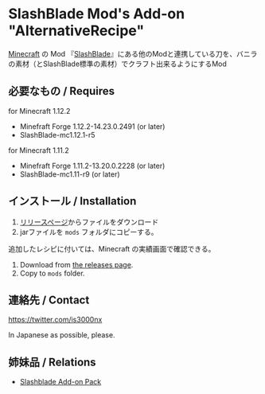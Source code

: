 SlashBlade Mod's Add-on "AlternativeRecipe"
====

[Minecraft](https://minecraft.net/ "Minecraft") の Mod 『[SlashBlade](https://minecraft.curseforge.com/projects/slashblade "SlashBlade")』にある他のModと連携している刀を、バニラの素材（とSlashBlade標準の素材）でクラフト出来るようにするMod

## 必要なもの / Requires

for Minecraft 1.12.2
* Minefraft Forge 1.12.2-14.23.0.2491 (or later)
* SlashBlade-mc1.12.1-r5

for Minecraft 1.11.2
* Minefraft Forge 1.11.2-13.20.0.2228 (or later)
* SlashBlade-mc1.11-r9 (or later)


## インストール / Installation

1. [リリースページ](https://github.com/is3000nx/AlternativeRecipe/releases)からファイルをダウンロード
2. jarファイルを ``mods`` フォルダにコピーする。

追加したレシピに付いては、Minecraft の実績画面で確認できる。


1. Download from [the releases page](https://github.com/is3000nx/AlternativeRecipe/releases).
2. Copy to ``mods`` folder.


## 連絡先 / Contact

https://twitter.com/is3000nx

In Japanese as possible, please.


## 姉妹品 / Relations

* [Slashblade Add-on Pack](https://github.com/is3000nx/SlashbladeAddOnPack)
